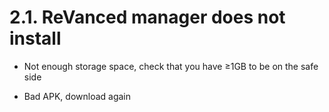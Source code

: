 # 2.1. ReVanced manager does not install

- Not enough storage space, check that you have ≥1GB to be on the safe side

- Bad APK, download again

